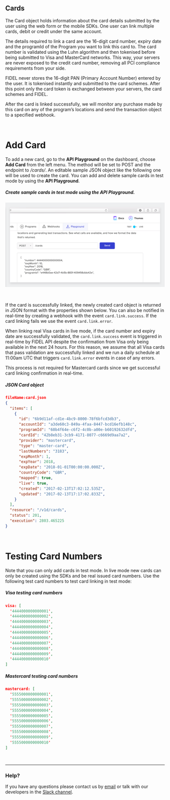 ## Cards
The Card object holds information about the card details submitted by the user using the web form or the mobile SDKs. One user can link multiple cards, debit or credit under the same account.

The details required to link a card are the 16-digit card number, expiry date and the programId of the Program you want to link this card to. The card number is validated using the Luhn algorithm and then tokenised before being submitted to Visa and MasterCard networks. This way, your servers are never exposed to the credit card number, removing all PCI compliance requirements from your side.

FIDEL never stores the 16-digit PAN (Primary Account Number) entered by the user. It is tokenised instantly and submitted to the card schemes. After this point only the card token is exchanged between your servers, the card schemes and FIDEL.

After the card is linked successfully, we will monitor any purchase made by this card on any of the program’s locations and send the transaction object to a specified webhook.

<br/>

# Add Card

To add a new card, go to the **API Playground** on the dashboard, choose **Add Card** from the left menu. The method will be set to POST and the endpoint to _/cards/_. An editable sample JSON object like the following one will be used to create the card. You can add and delete sample cards in test mode by using the **API Playground**.

<h5>Create sample cards in test mode using the API Playground.</h5>

![Create card](/assets/images/create-card.png "Create card")

<br/>

If the card is successfully linked, the newly created card object is returned in JSON format with the properties shown below. You can also be notified in real-time by creating a webhook with the event `card.link.success`. If the card linking fails we use the event `card.link.error`.

When linking real Visa cards in live mode, if the card number and expiry date are successfully validated, the `card.link.success` event is triggered in real-time by FIDEL API despite the confirmation from Visa only being available in the next 24 hours. For this reason, we assume that all Visa cards that pass validation are successfully linked and we run a daily schedule at 11:00am UTC that triggers `card.link.error` events in case of any errors.

This process is not required for Mastercard cards since we get successful card linking confirmation in real-time.

<h5>JSON Card object</h5>

```json
fileName:card.json
{
  "items": [
    {
      "id": "6b9d11af-cd1e-4bc9-8000-78f6bfcd3db3",
      "accountId": "a3de60c3-849a-4faa-8447-bcd16efb148c",
      "programId": "60b4f64e-c6f2-4c0b-a00e-b60192632dfd",
      "cardId": "42b8eb31-3cb9-4171-8077-c6669d9aa7a2",
      "provider": "mastercard",
      "type": "master-card",
      "lastNumbers": "3183",
      "expMonth": 1,
      "expYear": 2018,
      "expDate": "2018-01-01T00:00:00.000Z",
      "countryCode": "GBR",
      "mapped": true,
      "live": true,
      "created": "2017-02-13T17:02:12.535Z",
      "updated": "2017-02-13T17:17:02.833Z",
    }
  ],
  "resource": "/v1d/cards",
  "status": 201,
  "execution": 2803.465225
}
```

<br/>

# Testing Card Numbers
Note that you can only add cards in test mode. In live mode new cards can only be created using the SDKs and be real issued card numbers. Use the following test card numbers to test card linking in test mode:

<h5>Visa testing card numbers</h5>

```json
visa: [
  '4444000000000001',
  '4444000000000002',
  '4444000000000003',
  '4444000000000004',
  '4444000000000005',
  '4444000000000006',
  '4444000000000007',
  '4444000000000008',
  '4444000000000009',
  '4444000000000010'
]
```
<h5>Mastercard testing card numbers</h5>

```json
mastercard: [
  '5555000000000001',
  '5555000000000002',
  '5555000000000003',
  '5555000000000004',
  '5555000000000005',
  '5555000000000006',
  '5555000000000007',
  '5555000000000008',
  '5555000000000009',
  '5555000000000010'
]
```

<br/>

___

### Help?
If you have any questions please contact us by [email](mailto:developer@fidel.uk) or talk with our developers in the [Slack channel](fidel.uk).

<br/>
